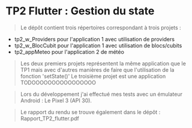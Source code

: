 # TP2 Flutter : Gestion du state

>Le dépôt contient trois répertoires correspondant à trois projets : 
- tp2_w_Providers pour l'application 1 avec utilisation de providers
- tp2_w_BlocCubit pour l'application 1 avec utilisation de blocs/cubits
- tp2_appMeteo pour l'application 2 de météo

>Les deux premiers projets représentent la même application que le TP1 mais avec d'autres manières de faire que l'utilisation de la fonction 'setState()'
>Le troisième projet est une application TODOOOOOOOOOOOOOOOO

>Lors du développement j'ai effectué mes tests avec un émulateur Android : Le Pixel 3 (API 30).

>Le rapport du rendu se trouve également dans le dépôt : Rapport_TP2_flutter.pdf
